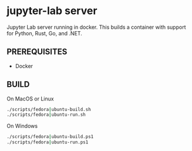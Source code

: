 # jupyter-lab server

Jupyter Lab server running in docker.  This builds a container with support for Python, Rust, Go, and .NET.

## PREREQUISITES

- Docker

## BUILD

On MacOS or Linux

```bash
./scripts/fedora|ubuntu-build.sh
./scripts/fedora|ubuntu-run.sh
```

On Windows

```bash
./scripts/fedora|ubuntu-build.ps1
./scripts/fedora|ubuntu-run.ps1
```
